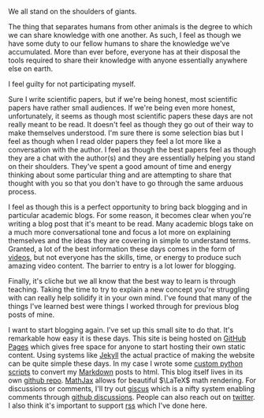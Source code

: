 
We all stand on the shoulders of giants. 

The thing that separates humans from other animals is the degree to which we can share knowledge with one another.  As such, I feel as though we have some duty to our fellow humans to share the knowledge we've accumulated. More than ever before, everyone has at their disposal the tools required to share their knowledge with anyone essentially anywhere else on earth.

I feel guilty for not participating myself.

Sure I write scientific papers, but if we're being honest, most scientific papers have rather small audiences. If we're being even more honest, unfortunately, it seems as though most scientific papers these days are not really meant to be read. It doesn't feel as though they go out of their way to make themselves understood.  I'm sure there is some selection bias but I feel as though when I read older papers they feel a lot more like a conversation with the author. I feel as though the best papers feel as though they are a chat with the author(s) and they are essentially helping you stand on their shoulders. They've spent a good amount of time and energy thinking about some particular thing and are attempting to share that thought with you so that you don't have to go through the same arduous process.

I feel as though this is a perfect opportunity to bring back blogging and in particular academic blogs. For some reason, it becomes clear when you're writing a blog post that it's meant to be read. Many academic blogs take on a much more conversational tone and focus a lot more on explaining themselves and the ideas they are covering in simple to understand terms. Granted, a lot of the best information these days comes in the form of [videos](https://www.youtube.com/3blue1brown), but not everyone has the skills, time, or energy to produce such amazing video content.  The barrier to entry is a lot lower for blogging.

Finally, it's cliche but we all know that the best way to learn is through teaching. Taking the time to try to explain a new concept you're struggling with can really help solidify it in your own mind.  I've found that many of the things I've learned best were things I worked through for previous blog posts of mine.

I want to start blogging again. I've set up this small site to do that. It's remarkable how easy it is these days.  This site is being hosted on [GitHub Pages](https://pages.github.com/) which gives free space for anyone to start hosting their own static content. Using systems like [Jekyll](https://docs.github.com/en/pages/setting-up-a-github-pages-site-with-jekyll) the actual practice of making the website can be quite simple these days.  In my case I wrote some [custom python scripts](https://github.com/alexalemi/alexalemi.github.io/tree/master/src) to convert my [Markdown](https://daringfireball.net/projects/markdown/) posts to html. This blog itself lives in its own [github repo](https://github.com/alexalemi/blog.alexalemi.com/).  [MathJax](https://www.mathjax.org/) allows for beautiful $\LaTeX$ math rendering. 
For discussions or comments, I'll try out [giscus](https://giscus.app/) which is a nifty system enabling comments through [github discussions](https://github.com/alexalemi/blog.alexalemi.com/discussions). People can also reach out on [twitter](https://twitter.com/alemi). I also think it's important to support [rss](https://atthis.link/blog/2021/rss.html) which I've done here.


